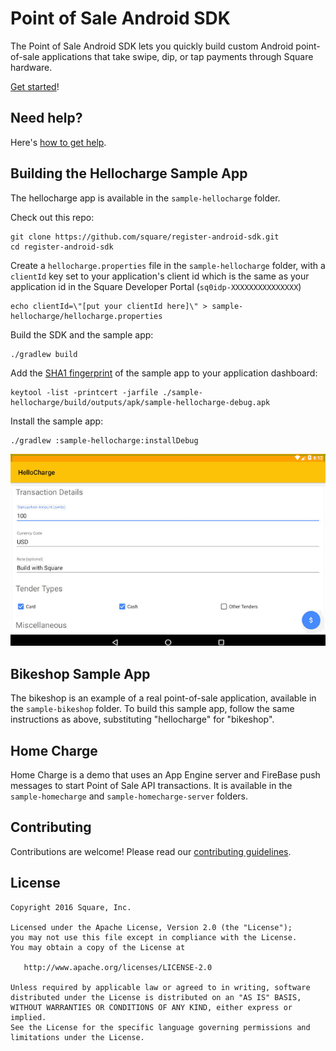# Point of Sale Android SDK

The Point of Sale Android SDK lets you quickly build custom Android point-of-sale applications that take swipe, dip, or tap payments through Square hardware.

[Get started](http://docs.connect.squareup.com/articles/register-api-android/)!

## Need help?

Here's [how to get help](https://docs.connect.squareup.com/articles/faq/#implementationquestions).

## Building the Hellocharge Sample App

The hellocharge app is available in the `sample-hellocharge` folder.

Check out this repo:

```
git clone https://github.com/square/register-android-sdk.git
cd register-android-sdk
```

Create a `hellocharge.properties` file in the `sample-hellocharge` folder, with a `clientId` key set to your application's client id which is the same as your application id in the Square Developer Portal (`sq0idp-XXXXXXXXXXXXXXX`)

```
echo clientId=\"[put your clientId here]\" > sample-hellocharge/hellocharge.properties
```

Build the SDK and the sample app:

```
./gradlew build
```

Add the [SHA1 fingerprint](https://docs.connect.squareup.com/articles/android-app-fingerprint/) of the sample app to your application dashboard:

```
keytool -list -printcert -jarfile ./sample-hellocharge/build/outputs/apk/sample-hellocharge-debug.apk
```

Install the sample app:

```
./gradlew :sample-hellocharge:installDebug
```

![hellocharge_demo.gif](sample-hellocharge/assets/hellocharge_demo.gif)

## Bikeshop Sample App

The bikeshop is an example of a real point-of-sale application, available in the `sample-bikeshop` folder. To build this sample app, follow the same instructions as above, substituting "hellocharge" for "bikeshop".

## Home Charge

Home Charge is a demo that uses an App Engine server and FireBase push messages to start Point of Sale API transactions. It is available in the `sample-homecharge` and `sample-homecharge-server` folders.

## Contributing

Contributions are welcome! Please read our [contributing guidelines](.github/CONTRIBUTING.md).

## License

    Copyright 2016 Square, Inc.

    Licensed under the Apache License, Version 2.0 (the "License");
    you may not use this file except in compliance with the License.
    You may obtain a copy of the License at

       http://www.apache.org/licenses/LICENSE-2.0

    Unless required by applicable law or agreed to in writing, software
    distributed under the License is distributed on an "AS IS" BASIS,
    WITHOUT WARRANTIES OR CONDITIONS OF ANY KIND, either express or implied.
    See the License for the specific language governing permissions and
    limitations under the License.

